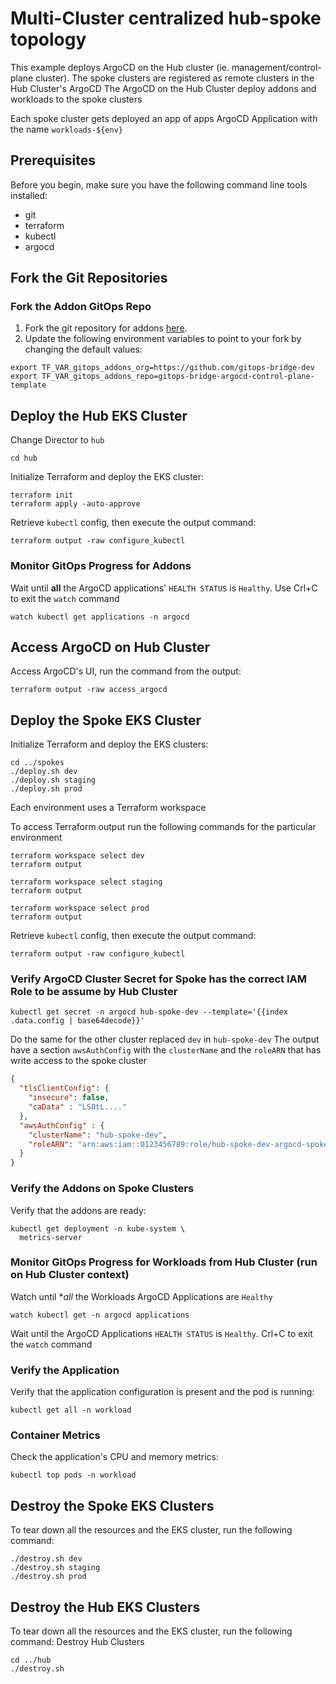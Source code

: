 # Multi-Cluster centralized hub-spoke topology

This example deploys ArgoCD on the Hub cluster (ie. management/control-plane cluster).
The spoke clusters are registered as remote clusters in the Hub Cluster's ArgoCD
The ArgoCD on the Hub Cluster deploy addons and workloads to the spoke clusters

Each spoke cluster gets deployed an app of apps ArgoCD Application with the name `workloads-${env}`

## Prerequisites
Before you begin, make sure you have the following command line tools installed:
- git
- terraform
- kubectl
- argocd

## Fork the Git Repositories

### Fork the Addon GitOps Repo
1. Fork the git repository for addons [here](https://github.com/gitops-bridge-dev/gitops-bridge-argocd-control-plane-template).
2. Update the following environment variables to point to your fork by changing the default values:
```shell
export TF_VAR_gitops_addons_org=https://github.com/gitops-bridge-dev
export TF_VAR_gitops_addons_repo=gitops-bridge-argocd-control-plane-template
```

## Deploy the Hub EKS Cluster
Change Director to `hub`
```shell
cd hub
```
Initialize Terraform and deploy the EKS cluster:
```shell
terraform init
terraform apply -auto-approve
```
Retrieve `kubectl` config, then execute the output command:
```shell
terraform output -raw configure_kubectl
```

### Monitor GitOps Progress for Addons
Wait until **all** the ArgoCD applications' `HEALTH STATUS` is `Healthy`. Use Crl+C to exit the `watch` command
```shell
watch kubectl get applications -n argocd
```

## Access ArgoCD on Hub Cluster
Access ArgoCD's UI, run the command from the output:
```shell
terraform output -raw access_argocd
```

## Deploy the Spoke EKS Cluster
Initialize Terraform and deploy the EKS clusters:
```shell
cd ../spokes
./deploy.sh dev
./deploy.sh staging
./deploy.sh prod
```
Each environment uses a Terraform workspace

To access Terraform output run the following commands for the particular environment
```shell
terraform workspace select dev
terraform output
```
```shell
terraform workspace select staging
terraform output
```
```shell
terraform workspace select prod
terraform output
```

Retrieve `kubectl` config, then execute the output command:
```shell
terraform output -raw configure_kubectl
```

### Verify ArgoCD Cluster Secret for Spoke has the correct IAM Role to be assume by Hub Cluster
```shell
kubectl get secret -n argocd hub-spoke-dev --template='{{index .data.config | base64decode}}'
```
Do the same for the other cluster replaced `dev` in `hub-spoke-dev`
The output have a section `awsAuthConfig` with the `clusterName` and the `roleARN` that has write access to the spoke cluster
```json
{
  "tlsClientConfig": {
    "insecure": false,
    "caData" : "LS0tL...."
  },
  "awsAuthConfig" : {
    "clusterName": "hub-spoke-dev",
    "roleARN": "arn:aws:iam::0123456789:role/hub-spoke-dev-argocd-spoke"
  }
}
```


### Verify the Addons on Spoke Clusters
Verify that the addons are ready:
```shell
kubectl get deployment -n kube-system \
  metrics-server
```


### Monitor GitOps Progress for Workloads from Hub Cluster (run on Hub Cluster context)
Watch until **all* the Workloads ArgoCD Applications are `Healthy`
```shell
watch kubectl get -n argocd applications
```
Wait until the ArgoCD Applications `HEALTH STATUS` is `Healthy`. Crl+C to exit the `watch` command


### Verify the Application
Verify that the application configuration is present and the pod is running:
```shell
kubectl get all -n workload
```

### Container Metrics
Check the application's CPU and memory metrics:
```shell
kubectl top pods -n workload
```

## Destroy the Spoke EKS Clusters
To tear down all the resources and the EKS cluster, run the following command:
```shell
./destroy.sh dev
./destroy.sh staging
./destroy.sh prod
```

## Destroy the Hub EKS Clusters
To tear down all the resources and the EKS cluster, run the following command:
Destroy Hub Clusters
```shell
cd ../hub
./destroy.sh
```

